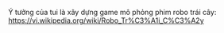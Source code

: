 Ý tưởng của tui là xây dựng game mô phỏng phim robo trái cây: https://vi.wikipedia.org/wiki/Robo_Tr%C3%A1i_C%C3%A2y
